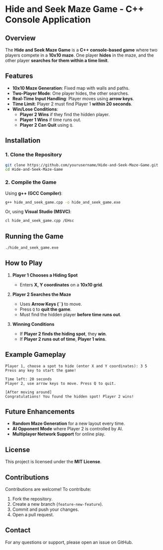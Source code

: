 # Hide and Seek Maze Game - C++ Console Application

## Overview

The **Hide and Seek Maze Game** is a **C++ console-based game** where two players compete in a **10x10 maze**. One player **hides** in the maze, and the other player **searches for them within a time limit**.

## Features

- **10x10 Maze Generation**: Fixed map with walls and paths.
- **Two-Player Mode**: One player hides, the other searches.
- **Real-Time Input Handling**: Player moves using **arrow keys**.
- **Time Limit**: Player 2 must find Player 1 **within 20 seconds**.
- **Win/Lose Conditions**:
  - **Player 2 Wins** if they find the hidden player.
  - **Player 1 Wins** if time runs out.
  - **Player 2 Can Quit** using `Q`.

## Installation

### **1. Clone the Repository**

```bash
git clone https://github.com/yourusername/Hide-and-Seek-Maze-Game.git
cd Hide-and-Seek-Maze-Game
```

### **2. Compile the Game**

Using **g++ (GCC Compiler)**:

```bash
g++ hide_and_seek_game.cpp -o hide_and_seek_game.exe
```

Or, using **Visual Studio (MSVC)**:

```bash
cl hide_and_seek_game.cpp /EHsc
```

## Running the Game

```bash
./hide_and_seek_game.exe
```

## How to Play

1. **Player 1 Chooses a Hiding Spot**

   - Enters **X, Y coordinates** on a **10x10 grid**.

2. **Player 2 Searches the Maze**

   - Uses **Arrow Keys (**``**)** to move.
   - Press `Q` to **quit the game**.
   - Must find the hidden player **before time runs out**.

3. **Winning Conditions**

   - If **Player 2 finds the hiding spot**, they **win**.
   - If **Player 2 runs out of time**, **Player 1 wins**.

## Example Gameplay

```
Player 1, choose a spot to hide (enter X and Y coordinates): 3 5
Press any key to start the game!

Time left: 20 seconds
Player 2, use arrow keys to move. Press Q to quit.

[After moving around]
Congratulations! You found the hidden spot! Player 2 wins!
```

## Future Enhancements

- **Random Maze Generation** for a new layout every time.
- **AI Opponent Mode** where Player 2 is controlled by AI.
- **Multiplayer Network Support** for online play.

## License

This project is licensed under the **MIT License**.

## Contributions

Contributions are welcome! To contribute:

1. Fork the repository.
2. Create a new branch (`feature-new-feature`).
3. Commit and push your changes.
4. Open a pull request.

## Contact

For any questions or support, please open an issue on GitHub.

